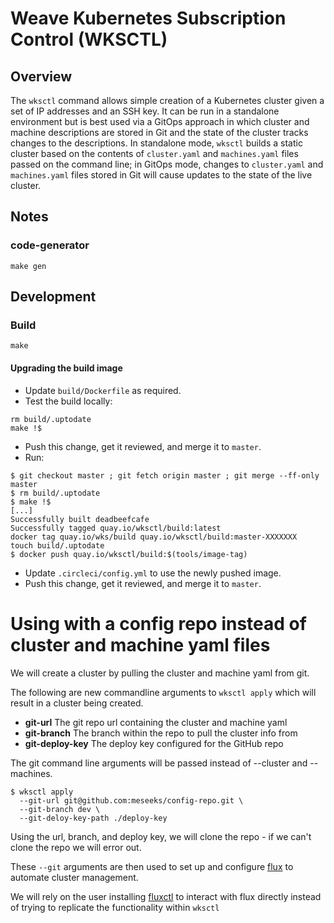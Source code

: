 # Weave Kubernetes Subscription Control (WKSCTL)

## Overview
The `wksctl` command allows simple creation of a Kubernetes cluster
given a set of IP addresses and an SSH key. It can be run in a
standalone environment but is best used via a GitOps approach in which
cluster and machine descriptions are stored in Git and the state of
the cluster tracks changes to the descriptions. In standalone mode,
`wksctl` builds a static cluster based on the contents of
`cluster.yaml` and `machines.yaml` files passed on the command line;
in GitOps mode, changes to `cluster.yaml` and `machines.yaml` files
stored in Git will cause updates to the state of the live cluster.

## Notes

### code-generator

```console
make gen
```

## Development

### Build

```console
make
```

#### Upgrading the build image

- Update `build/Dockerfile` as required.
- Test the build locally:

```console
rm build/.uptodate
make !$
```

- Push this change, get it reviewed, and merge it to `master`.
- Run:

```console
$ git checkout master ; git fetch origin master ; git merge --ff-only master
$ rm build/.uptodate
$ make !$
[...]
Successfully built deadbeefcafe
Successfully tagged quay.io/wksctl/build:latest
docker tag quay.io/wks/build quay.io/wksctl/build:master-XXXXXXX
touch build/.uptodate
$ docker push quay.io/wksctl/build:$(tools/image-tag)
```

- Update `.circleci/config.yml` to use the newly pushed image.
- Push this change, get it reviewed, and merge it to `master`.

# Using with a config repo instead of cluster and machine yaml files
We will create a cluster by pulling the cluster and machine yaml from git.

The following are new commandline arguments to `wksctl apply` which will result in a cluster being created.

- **git-url** The git repo url containing the cluster and machine yaml
- **git-branch**  The branch within the repo to pull the cluster info from
- **git-deploy-key** The deploy key configured for the GitHub repo

The git command line arguments will be passed instead of --cluster and --machines.

```console
$ wksctl apply
  --git-url git@github.com:meseeks/config-repo.git \
  --git-branch dev \
  --git-deloy-key-path ./deploy-key
```
Using the url, branch, and deploy key, we will clone the repo - if we can't clone the repo we will error out.

These `--git` arguments are then used to set up and configure [flux](https://www.weave.works/oss/flux/) to automate cluster management.

We will rely on the user installing [fluxctl](https://github.com/weaveworks/flux/blob/master/site/fluxctl.md) to interact with flux directly instead of trying to replicate the functionality within `wksctl`
